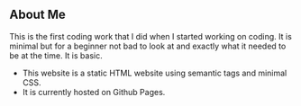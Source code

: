 ## About Me 

This is the first coding work that I did when I started working on coding. It is minimal but for a beginner not bad to look at and exactly what it needed to be at the time. It is basic. 

* This website is a static HTML website using semantic tags and minimal CSS. 
* It is currently hosted on Github Pages.

